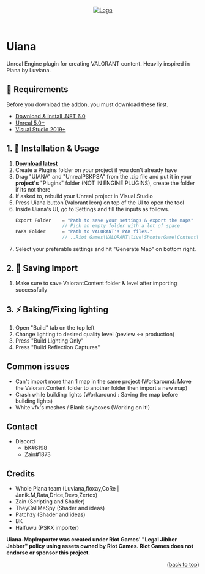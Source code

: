 <div id="top"></div>

<br />
<div align="center">
  <a href="https://github.com/djhaled/Uiana-MapImporter">
    <img src="HighresScreenshot00019.png" alt="Logo">
  </a>


  <p align="center">
    <br />
  </p>
</div>

# **Uiana**
Unreal Engine plugin for creating VALORANT content. Heavily inspired in Piana by Luviana.


## 📒 Requirements

Before you download the addon, you must download these first.

* [Download & Install .NET 6.0](https://dotnet.microsoft.com/en-us/download/dotnet/thank-you/runtime-6.0.5-windows-x64-installer)
* [Unreal 5.0+](https://www.unrealengine.com/en-US/download) 
* [Visual Studio 2019+](https://docs.unrealengine.com/4.26/en-US/ProductionPipelines/DevelopmentSetup/VisualStudioSetup/)


## 1. 🔧 Installation & Usage
1. **[Download latest](https://github.com/djhaled/Uiana-MapImporter/releases/download/1.04/Uiana-1.04.zip)**
2. Create a Plugins folder on your project if you don't already have
3. Drag "UIANA" and "UnrealPSKPSA" from the .zip file and put it in your **project's** "Plugins" folder (NOT IN ENGINE PLUGINS), create the folder if its not there
4. If asked to, rebuild your Unreal project in Visual Studio
5. Press Uiana button (Valorant Icon) on top of the UI to open the tool
6. Inside Uiana's UI, go to Settings and fill the inputs as follows.
   ```js
   Export Folder    = "Path to save your settings & export the maps"
                    // Pick an empty folder with a lot of space.
   PAKs Folder      = "Path to VALORANT's PAK files."
                    // ..Riot Games\VALORANT\live\ShooterGame\Content\Paks\
   ```
6. Select your preferable settings and hit "Generate Map" on bottom right.

## 2. 💾 Saving Import
1. Make sure to save ValorantContent folder & level after importing successfully

## 3. ⚡ Baking/Fixing lighting
1. Open "Build" tab on the top left
2. Change lighting to desired quality level (peview <-> production)
3. Press "Build Lighting Only" 
4. Press "Build Reflection Captures"



## Common issues
- Can't import more than 1 map in the same project (Workaround: Move the ValorantContent folder to another folder then import a new map)
- Crash while building lights (Workaround : Saving the map before building lights)
- White vfx's meshes / Blank skyboxes (Working on it!)

## Contact 
* Discord
  - bK#6198
  - Zain#1873


## Credits
- Whole Piana team (Luviana,floxay,CoRe | Janik.M,Rata,Drice,Devo,Zertox)
- Zain (Scripting and Shader)
- TheyCallMeSpy (Shader and ideas)
- Patchzy (Shader and ideas)
- BK
- Halfuwu (PSKX importer)

**Uiana-MapImporter was created under Riot Games' "Legal Jibber Jabber" policy using assets owned by Riot Games.  Riot Games does not endorse or sponsor this project.**


<p align="right">(<a href="#top">back to top</a>)</p>


